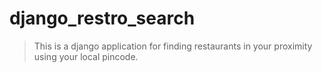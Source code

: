 # django_restro_search

> This is a django application for finding restaurants in your proximity using your local pincode.
